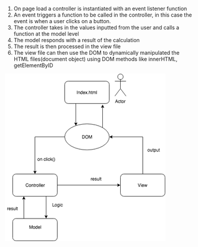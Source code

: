 1. On page load a controller is instantiated with an event listener function
2. An event triggers a function to be called in the controller, in this case the event  is when a user clicks on a button.
3. The controller takes in the values inputted from the user and calls a function at the model level
4. The model responds with a result of the calculation
5. The result is then processed in the view file
6. The view file can then use the DOM to dynamically manipulated the HTML files(document object) using DOM methods like innerHTML, getElementByID

![Image of diagram](./img/js-event.png)
